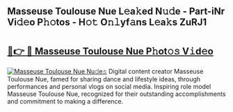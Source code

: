 ## Masseuse Toulouse Nue L𝚎a𝚔ed N𝚞𝚍e - Part-iNr Vi𝚍𝚎o P𝚑𝚘tos - H𝚘𝚝 O𝚗𝚕yf𝚊ns L𝚎a𝚔s ZuRJ1

# <h2><a href="http://kf7kbl.oniu.top/?m=Masseuse+Toulouse+Nue">🔗👉 🔴 Masseuse Toulouse Nue P𝚑ot𝚘𝚜 V𝚒d𝚎o</a></h2>

[![Masseuse Toulouse Nue Nu𝚍e𝚜](https://i.imgur.com/0qMVB7G.gif)](http://kf7kbl.oniu.top/?m=Masseuse+Toulouse+Nue)
Digital content creator Masseuse Toulouse Nue, famed for sharing dance and lifestyle ideas, through performances and personal vlogs on social media. Inspiring role model Masseuse Toulouse Nue, recognized for their outstanding accomplishments and commitment to making a difference.  
